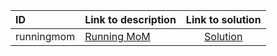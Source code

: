 | ID | Link to description | Link to solution |
|:---|:---|:---:|
| runningmom | [Running MoM](https://open.kattis.com/problems/runningmom) | [Solution](https://github.com/versenyi98/leetcode-solutions/tree/main/solutions/Running%20MoM)|

